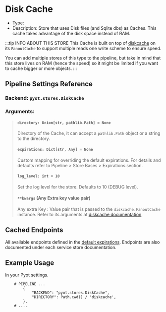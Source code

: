 # Disk Cache

- Type: <Badge text="Pyot Cache" vertical="middle" /> <Badge text="Sharding" type="error" vertical="middle" />
- Description: Store that uses Disk files (and Sqlite dbs) as Caches. This cache takes advantage of the disk space instead of RAM.

:::tip INFO ABOUT THIS STORE
This Cache is built on top of [diskcache](http://www.grantjenks.com/docs/diskcache/index.html) on its `FanoutCache` to support multiple reads one write scheme to ensure speed.

You can add multiple stores of this type to the pipeline, but take in mind that this store lives on RAM (hence the speed) so it might be limited if you want to cache bigger or more objects.
:::

## Pipeline Settings Reference
### Backend: `pyot.stores.DiskCache`
### Arguments:
> #### `directory: Union[str, pathlib.Path] = None`
> Directory of the Cache, it can accept a `pathlib.Path` object or a string to the directory.
>
> #### `expirations: Dict[str, Any] = None`
> Custom mapping for overriding the default expirations. For details and defaults refer to Pipeline > Store Bases > Expirations section.
>
> #### `log_level: int = 10`
> Set the log level for the store. Defaults to 10 (DEBUG level).
>
> #### `**kwargs` (Any Extra key value pair)
> Any extra Key : Value pair that is passed to the `diskcache.FanoutCache` instance. Refer to its arguments at [diskcache documentation](https://www.grantjenks.com/docs/diskcache/api.html).

## Cached Endpoints

All available endpoints defined in the [default expirations](/pipeline/expiration.html#default-expirations). Endpoints are also documented under each service store documentation.

## Example Usage

In your Pyot settings.

```python{3}
    # PIPELINE ...
        {
            "BACKEND": "pyot.stores.DiskCache",
            "DIRECTORY": Path.cwd() / 'diskcache',
        },
    # ....
```

